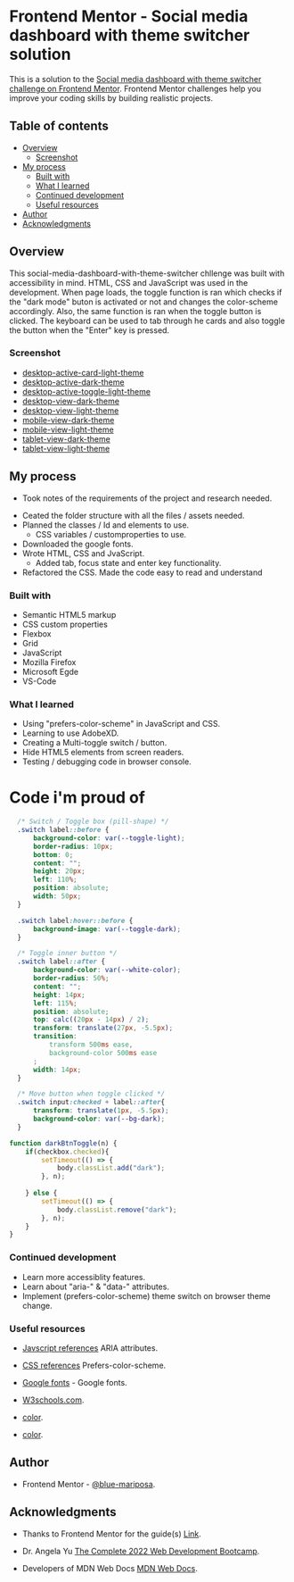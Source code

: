 # Frontend Mentor - Social media dashboard with theme switcher solution

This is a solution to the [Social media dashboard with theme switcher challenge on Frontend Mentor](https://www.frontendmentor.io/challenges/social-media-dashboard-with-theme-switcher-6oY8ozp_H). Frontend Mentor challenges help you improve your coding skills by building realistic projects. 

## Table of contents

- [Overview](#overview)
  - [Screenshot](#screenshot)
- [My process](#my-process)
  - [Built with](#built-with)
  - [What I learned](#what-i-learned)
  - [Continued development](#continued-development)
  - [Useful resources](#useful-resources)
- [Author](#author)
- [Acknowledgments](#acknowledgments)

## Overview

This social-media-dashboard-with-theme-switcher chllenge was built with accessibility in mind. HTML, CSS and JavaScript was used in the development. When page loads, the toggle function is ran which checks if the "dark mode" buton is activated or not and changes the color-scheme accordingly. Also, the same function is ran when the toggle button is clicked. The keyboard can be used to tab through he cards and also toggle the button when the "Enter" key is pressed.

### Screenshot

- [desktop-active-card-light-theme](./screenshots/desktop-active-card-light-theme.png)
- [desktop-active-dark-theme](./screenshots/desktop-active-dark-theme.png)
- [desktop-active-toggle-light-theme](./screenshots/desktop-active-toggle-light-theme.png)
- [desktop-view-dark-theme](./screenshots/desktop-view-dark-theme.png)
- [desktop-view-light-theme](./screenshots/desktop-view-light-theme.png)
- [mobile-view-dark-theme](./screenshots/mobile-view-dark-theme.png)
- [mobile-view-light-theme](./screenshots/mobile-view-light-theme.png)
- [tablet-view-dark-theme](./screenshots/tablet-view-dark-theme.png)
- [tablet-view-light-theme](./screenshots/tablet-view-light-theme.png)

## My process
- Took notes of the requirements of the project and research needed.
<!-- - Research on creating toggle buttons and changing color-scheme based on browser theme settings. I didnot implement this in this project but have provided links below to the research. -->
- Ceated the folder structure with all the files / assets needed.
- Planned the classes / Id and elements to use.
  - CSS variables / customproperties to use.
- Downloaded the google fonts.
- Wrote HTML, CSS and JvaScript.
  - Added tab, focus state and enter key functionality.
- Refactored the CSS. Made the code easy to read and understand
      

### Built with

- Semantic HTML5 markup
- CSS custom properties
- Flexbox
- Grid
- JavaScript
- Mozilla Firefox
- Microsoft Egde
- VS-Code

### What I learned

- Using "prefers-color-scheme" in JavaScript and CSS.
- Learning to use AdobeXD.
- Creating a Multi-toggle switch / button.
- Hide HTML5 elements from screen readers.
- Testing / debugging code in browser console.

# Code i'm proud of
```CSS
  /* Switch / Toggle box (pill-shape) */
  .switch label::before {
      background-color: var(--toggle-light);
      border-radius: 10px;
      bottom: 0;
      content: "";
      height: 20px;
      left: 110%;
      position: absolute;
      width: 50px;
  }

  .switch label:hover::before {
      background-image: var(--toggle-dark);
  }

  /* Toggle inner button */
  .switch label::after {
      background-color: var(--white-color);
      border-radius: 50%;
      content: "";
      height: 14px;
      left: 115%;
      position: absolute;
      top: calc((20px - 14px) / 2);
      transform: translate(27px, -5.5px);
      transition: 
          transform 500ms ease,
          background-color 500ms ease
      ;
      width: 14px;
  }

  /* Move button when toggle clicked */
  .switch input:checked + label::after{
      transform: translate(1px, -5.5px);
      background-color: var(--bg-dark);
  }
```

```js
function darkBtnToggle(n) {
    if(checkbox.checked){
        setTimeout(() => {
            body.classList.add("dark");
        }, n);
        
    } else {
        setTimeout(() => {
            body.classList.remove("dark");
        }, n);
    }
}
```

### Continued development

- Learn more accessiblity features.
- Learn about "aria-" & "data-" attributes.
- Implement (prefers-color-scheme) theme switch on browser theme change.

### Useful resources

- [Javscript references](https://developer.mozilla.org/en-US/docs/Web/Accessibility/ARIA/Attributes/aria-label) ARIA attributes.

- [CSS references](https://developer.mozilla.org/en-US/docs/Web/CSS/@media/prefers-color-scheme) Prefers-color-scheme.

- [Google fonts](https://fonts.google.com/) - Google fonts.

- [W3schools.com](https://www.w3schools.com/).

- [color](https://color.adobe.com/create/color-wheel).

- [color](https://colorhunt.co/).


## Author

- Frontend Mentor - [@blue-mariposa](https://www.frontendmentor.io/profile/blue-mariposa).

## Acknowledgments

- Thanks to Frontend Mentor for the guide(s) [Link](https://www.frontendmentor.io).

- Dr. Angela Yu [The Complete 2022 Web Development Bootcamp](https://www.udemy.com/course/the-complete-web-development-bootcamp/).

- Developers of MDN Web Docs [MDN Web Docs](https://developer.mozilla.org/en-US/).
